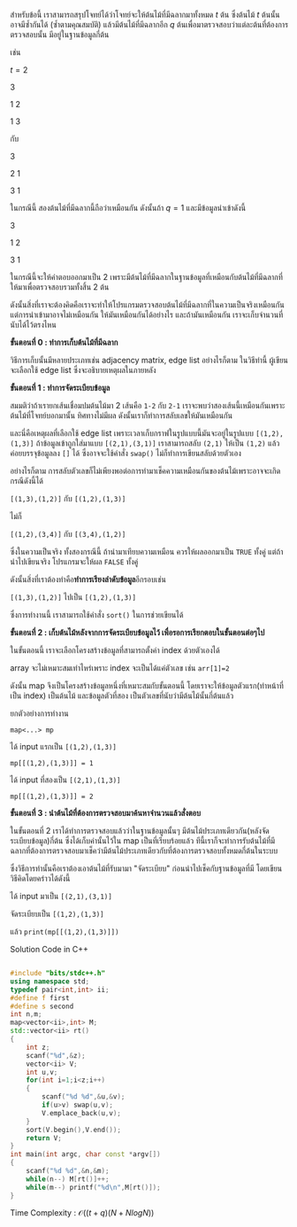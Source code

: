 สำหรับข้อนี้ เราสามารถสรุปโจทย์ได้ว่าโจทย์จะให้ต้นไม้ที่มีฉลากมาทั้งหมด $t$ ต้น ซึ่งต้นไม้ $t$ ต้นนั้นอาจมีซ้ำกันได้ (ซ้ำตามคุณสมบัติ) แล้วมีต้นไม้ที่มีฉลากอีก $q$ ต้นเพื่อมาตรวจสอบว่าแต่ละต้นที่ต้องการตรวจสอบนั้น มีอยู่ในฐานข้อมูลกี่ต้น

เช่น 

$t=2$


3

1 2

1 3

กับ

3

2 1

3 1


ในกรณีนี้ สองต้นไม้ที่มีฉลากนี้ถือว่าเหมือนกัน ดังนั้นถ้า $q=1$ และมีข้อมูลนำเข้าดังนี้

3

1 2

3 1


ในกรณีนี้จะให้คำตอบออกมาเป็น 2 เพราะมีต้นไม้ที่มีฉลากในฐานข้อมูลที่เหมือนกับต้นไม้ที่มีฉลากที่ให้มาเพื่อตรวจสอบรวมทั้งสิ้น 2 ต้น

ดังนั้นสิ่งที่เราจะต้องคิดคือเราจะทำให้โปรแกรมตรวจสอบต้นไม้ที่มีฉลากที่ในความเป็นจริงเหมือนกัน แต่การนำเข้ามาอาจไม่เหมือนกัน ให้มันเหมือนกันได้อย่างไร และถ้ามันเหมือนกัน เราจะเก็บจำนวนที่นับได้ไว้ตรงไหน

**ขั้นตอนที่ 0 : ทำการเก็บต้นไม้ที่มีฉลาก**

วิธีการเก็บนั้นมีหลายประเภทเช่น adjacency matrix, edge list อย่างไรก็ตาม ในวิธีทำนี้ ผู้เขียนจะเลือกใช้ edge list ซึ่งจะอธิบายเหตุผลในภายหลัง

**ขั้นตอนที่ 1 : ทำการจัดระเบียบข้อมูล**

สมมติว่าถ้าเรายกเส้นเชื่อมปมต้นไม้มา 2 เส้นคือ `1-2` กับ `2-1` เราจะพบว่าสองเส้นนี้เหมือนกันเพราะต้นไม้ที่โจทย์บอกมานั้น ทิศทางไม่มีผล ดังนั้นเราก็ทำการสลับเลขให้มันเหมือนกัน 

และนี่คือเหตุผลที่เลือกใช้ edge list เพราะเวลาเก็บกราฟในรูปแบบนี้มันจะอยู่ในรูปแบบ `[(1,2),(1,3)]` ถ้าข้อมูลเข้าถูกใส่มาแบบ `[(2,1),(3,1)]` เราสามารถสลับ `(2,1)` ให้เป็น `(1,2)` แล้วค่อยบรรจุข้อมูลลง `[]` ได้ ซึ่งอาจจะใช้คำสั่ง `swap()` ไม่ก็ทำการเขียนสลับด้วยตัวเอง

อย่างไรก็ตาม การสลับตัวเลขก็ไม่เพียงพอต่อการทำมาเช็คความเหมือนกันของต้นไม้เพราะอาจจะเกิดกรณีดังนี้ได้

`[(1,3),(1,2)]` กับ `[(1,2),(1,3)]`

ไม่ก็

`[(1,2),(3,4)]` กับ `[(3,4),(1,2)]`

ซึ่งในความเป็นจริง ทั้งสองกรณีนี้ ถ้านำมาเทียบความเหมือน ควรให้ผลออกมาเป็น `TRUE` ทั้งคู่ แต่ถ้านำไปเขียนจริง โปรแกรมจะให้ผล `FALSE` ทั้งคู่ 

ดังนั้นสิ่งที่เราต้องทำคือ**ทำการเรียงลำดับข้อมูล**อีกรอบเช่น

`[(1,3),(1,2)]` ไปเป็น `[(1,2),(1,3)]`

ซึ่งการทำงานนี้ เราสามารถใช้คำสั่ง `sort()` ในการช่วยเขียนได้

**ขั้นตอนที่ 2 : เก็บต้นไม้หลังจากการจัดระเบียบข้อมูลไว้ เพื่อรอการเรียกตอบในขั้นตอนต่อๆไป**

ในขั้นตอนนี้ เราจะเลือกโครงสร้างข้อมูลที่สามารถตั้งค่า index ด้วยตัวเองได้ 

array จะไม่เหมาะสมเท่าไหร่เพราะ index จะเป็นได้แค่ตัวเลข เช่น `arr[1]=2` 

ดังนั้น map จึงเป็นโครงสร้างข้อมูลหนึ่งที่เหมาะสมกับขั้นตอนนี้ โดยเราจะให้ข้อมูลตัวแรก(ทำหน้าที่เป็น index) เป็นต้นไม้ และข้อมูลตัวที่สอง เป็นตัวเลขที่นับว่ามีต้นไม้นั้นกี่ต้นแล้ว

ยกตัวอย่างการทำงาน


`map<...> mp`

ได้ input แรกเป็น `[(1,2),(1,3)]`

`mp[[(1,2),(1,3)]] = 1`

ได้ input ที่สองเป็น `[(2,1),(1,3)]`

`mp[[(1,2),(1,3)]] = 2`


**ขั้นตอนที่ 3 : นำต้นไม้ที่ต้องการตรวจสอบมาค้นหาจำนวนแล้วสั่งตอบ**

ในขั้นตอนที่ 2 เราได้ทำการตรวจสอบแล้วว่าในฐานข้อมูลนั้นๆ มีต้นไม้ประเภทเดียวกัน(หลังจัดระเบียบข้อมูล)กี่ต้น ซึ่งได้เก็บค่านั้นไว้ใน map เป็นที่เรียบร้อยแล้ว ทีนี้เราก็จะทำการรับต้นไม้ที่มีฉลากที่ต้องการตรวจสอบมาเช็คว่ามีต้นไม้ประเภทเดียวกับที่ต้องการตรวจสอบทั้งหมดกี่ต้นในระบบ 


ซึ่งวิธีการทำนั้นคือเราต้องเอาต้นไม้ที่รับมามา "จัดระเบียบ" ก่อนนำไปเช็คกับฐานข้อมูลที่มี โดยเขียนวิธีคิดโดยคร่าวได้ดังนี้


ได้ input มาเป็น `[(2,1),(3,1)]`

จัดระเบียบเป็น `[(1,2),(1,3)]`

แล้ว `print(mp[[(1,2),(1,3)]])`


Solution Code in C++
```cpp

#include "bits/stdc++.h"
using namespace std;
typedef pair<int,int> ii;
#define f first
#define s second
int n,m;
map<vector<ii>,int> M;
std::vector<ii> rt()
{
    int z;
    scanf("%d",&z);
    vector<ii> V;
    int u,v;
    for(int i=1;i<z;i++)
    {
        scanf("%d %d",&u,&v);
        if(u>v) swap(u,v);
        V.emplace_back(u,v);
    }
    sort(V.begin(),V.end());
    return V;
}
int main(int argc, char const *argv[])
{
    scanf("%d %d",&n,&m);
    while(n--) M[rt()]++;
    while(m--) printf("%d\n",M[rt()]);
}

```
Time Complexity : $\mathcal{O}{((t+q)(N+NlogN))}$